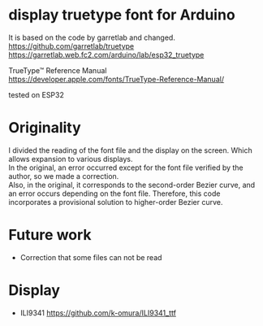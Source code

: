# display truetype font for Arduino  
It is based on the code by garretlab and changed.  
https://github.com/garretlab/truetype  
https://garretlab.web.fc2.com/arduino/lab/esp32_truetype  

TrueType™ Reference Manual  
https://developer.apple.com/fonts/TrueType-Reference-Manual/  

tested on ESP32  

# Originality  
I divided the reading of the font file and the display on the screen. Which allows expansion to various displays.  
In the original, an error occurred except for the font file verified by the author, so we made a correction.  
Also, in the original, it corresponds to the second-order Bezier curve, and an error occurs depending on the font file. Therefore, this code incorporates a provisional solution to higher-order Bezier curve.  

# Future work
- Correction that some files can not be read  

# Display  
- ILI9341 https://github.com/k-omura/ILI9341_ttf  
